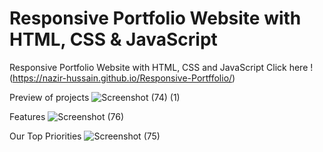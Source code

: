 # Responsive Portfolio Website with HTML, CSS & JavaScript

Responsive Portfolio Website with HTML, CSS and JavaScript Click here !(https://nazir-hussain.github.io/Responsive-Portffolio/)

Preview of projects
![Screenshot (74) (1)](https://user-images.githubusercontent.com/56648155/140985310-77564b6a-404c-4250-a11f-5cfe3fd49993.png)

Features
![Screenshot (76)](https://user-images.githubusercontent.com/56648155/140985354-bb6f338b-e71a-4b7f-90a0-8acec4bd0b7a.png)

Our Top Priorities
![Screenshot (75)](https://user-images.githubusercontent.com/56648155/140985376-7a9799cb-4f6f-4dc7-b4d8-121beadd347a.png)

